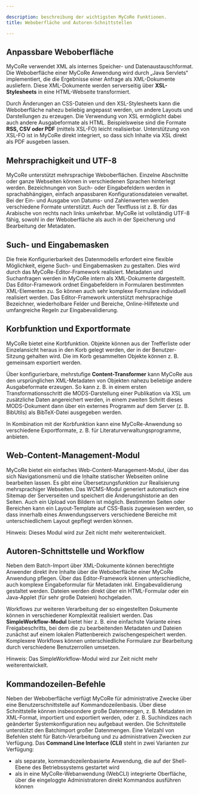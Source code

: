 ```yaml
---

description: beschreibung der wichtigsten MyCoRe Funktionen.
title: Weboberfläche und Autoren-Schnittstellen

---
```


## Anpassbare Weboberfläche

MyCoRe verwendet XML als internes Speicher- und Datenaustauschformat.
Die Weboberfläche einer MyCoRe Anwendung wird durch „Java Servlets“ implementiert,
die die Ergebnisse einer Anfrage als XML-Dokumente ausliefern. Diese XML-Dokumente werden
serverseitig über <strong>XSL-Stylesheets</strong> in eine HTML-Webseite transformiert.

Durch Änderungen an CSS-Dateien und den XSL-Stylesheets kann die Weboberfläche nahezu beliebig
angepasst werden, um andere Layouts und Darstellungen zu erzeugen. 
Die Verwendung von XSL ermöglicht dabei auch andere Ausgabeformate als HTML. 
Beispielsweise sind die Formate <strong>RSS, CSV oder PDF</strong> (mittels XSL-FO) leicht realisierbar. 
Unterstützung von XSL-FO ist in MyCoRe direkt integriert, so dass sich Inhalte via XSL direkt als PDF ausgeben lassen.

## Mehrsprachigkeit und UTF-8

MyCoRe unterstützt mehrsprachige Weboberflächen. Einzelne Abschnitte oder ganze Webseiten können in
verschiedenen Sprachen hinterlegt werden. Bezeichnungen von Such- oder Eingabefeldern werden in sprachabhängigen,
einfach anpassbaren Konfigurationsdateien verwaltet. Bei der Ein- und Ausgabe von Datums- und Zahlenwerten werden
verschiedene Formate unterstützt. Auch der Textfluss ist z. B. für das Arabische von rechts nach links umkehrbar.
MyCoRe ist vollständig UTF-8 fähig, sowohl in der Weboberfläche als auch in der Speicherung und Bearbeitung der Metadaten.

## Such- und Eingabemasken

Die freie Konfigurierbarkeit des Datenmodells erfordert eine flexible Möglichkeit, 
eigene Such- und Eingabemasken zu gestalten. Dies wird durch das MyCoRe-Editor-Framework realisiert. 
Metadaten und Suchanfragen werden in MyCoRe intern als XML-Dokumente dargestellt. 
Das Editor-Framework ordnet Eingabefeldern in Formularen bestimmten XML-Elementen zu.
So können auch sehr komplexe Formulare individuell realisiert werden. 
Das Editor-Framework unterstützt mehrsprachige Bezeichner, wiederholbare Felder und Bereiche, 
Online-Hilfetexte und umfangreiche Regeln zur Eingabevalidierung.

## Korbfunktion und Exportformate

MyCoRe bietet eine Korbfunktion. Objekte können aus der Trefferliste oder Einzelansicht heraus in 
den Korb gelegt werden, der in der Benutzer-Sitzung gehalten wird. Die im Korb gesammelten Objekte
können z. B. gemeinsam exportiert werden. 

Über konfigurierbare, mehrstufige <strong>Content-Transformer</strong> kann MyCoRe aus den ursprünglichen 
XML-Metadaten von Objekten nahezu beliebige andere Ausgabeformate erzeugen. So kann z. B. in einem ersten
Transformationsschritt die MODS-Darstellung einer Publikation via XSL um zusätzliche Daten angereichert werden,
in einem zweiten Schritt dieses MODS-Dokument dann über ein externes Programm auf dem Server (z. B. BibUtils)
als BibTeX-Datei ausgegeben werden.    

In Kombination mit der Korbfunktion kann eine MyCoRe-Anwendung so verschiedene Exportformate, z. B. für
Literaturverwaltungsprogramme, anbieten.

## Web-Content-Management-Modul

MyCoRe bietet ein einfaches Web-Content-Management-Modul, über das sich 
Navigationsmenü und die Inhalte statischer Webseiten online bearbeiten lassen.
Es gibt eine Übersetzungsfunktion zur Realisierung mehrsprachiger Webseiten. 
Das WCMS-Modul generiert automatisch eine Sitemap der Serverseiten und speichert die 
Änderungshistorie an den Seiten. Auch ein Upload von Bildern ist möglich.
Bestimmten Seiten oder Bereichen kann ein Layout-Template auf CSS-Basis
zugewiesen werden, so dass innerhalb eines Anwendungsservers verschiedene Bereiche mit 
unterschiedlichem Layout gepflegt werden können.

Hinweis: Dieses Modul wird zur Zeit nicht mehr weiterentwickelt.

## Autoren-Schnittstelle und Workflow

Neben dem Batch-Import über XML-Dokumente können berechtigte Anwender direkt ihre Inhalte über die Weboberfläche
einer MyCoRe Anwendung pflegen. Über das Editor-Framework können unterschiedliche, auch komplexe Eingabeformular
für Metadaten inkl. Eingabevalidierung gestaltet werden. Dateien werden direkt über ein HTML-Formular oder ein Java-Applet 
(für sehr große Dateien) hochgeladen.

Workflows zur weiteren Verarbeitung der so eingestellten Dokumente können in verschiedener Komplexität realisiert werden.
Das **SimpleWorkflow-Modul** bietet hier z. B. eine einfachste Variante eines Freigabeschritts, bei dem 
die zu bearbeitenden Metadaten und Dateien zunächst auf einem lokalen Plattenbereich zwischengespeichert werden.
Komplexere Workflows können unterschiedliche Formulare zur Bearbeitung durch verschiedene Benutzerrollen umsetzen.

Hinweis: Das SimpleWorkflow-Modul wird zur Zeit nicht mehr weiterentwickelt.

## Kommandozeilen-Befehle

Neben der Weboberfläche verfügt MyCoRe für administrative Zwecke über eine Benutzerschnittstelle auf
Kommandozeilenbasis. Über diese Schnittstelle können insbesondere große Datenmengen, z. B. Metadaten im
XML-Format, importiert und exportiert werden, oder z. B. Suchindizes nach geänderter Systemkonfiguration neu aufgebaut
werden. Die Schnittstelle unterstützt den Batchimport großer Datenmengen. Eine Vielzahl von Befehlen steht für
Batch-Verarbeitung und zu administrativen Zwecken zur Verfügung. Das **Command Line Interface (CLI)**
steht in zwei Varianten zur Verfügung:

* als separate, kommandozeilenbasierte Anwendung, die auf der Shell-Ebene des Betriebssystems gestartet wird
* als in eine MyCoRe-Webanwendung (WebCLI) integrierte Oberfläche, über die eingeloggte Administratoren direkt Kommandos ausführen können